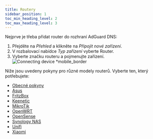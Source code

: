 ```yaml
---
title: Routery
sidebar_position: 1
toc_min_heading_level: 2
toc_max_heading_level: 3
---
```


Nejprve je třeba přidat router do rozhraní AdGuard DNS:

1. Přejděte na _Přehled_ a klikněte na _Připojit nové zařízení_.
2. V rozbalovací nabídce _Typ zařízení_ vyberte Router.
3. Vyberte značku routeru a pojmenujte zařízení.
    ![Connecting device \*mobile_border](https://cdn.adtidy.org/content/kb/dns/private/new_dns/connect/choose_router.png)

Níže jsou uvedeny pokyny pro různé modely routerů. Vyberte ten, který potřebujete:

- [Obecné pokyny](/private-dns/connect-devices/routers/universal.md)
- [Asus](/private-dns/connect-devices/routers/asus.md)
- [FritzBox](/private-dns/connect-devices/routers/fritzbox.md)
- [Keenetic](/private-dns/connect-devices/routers/keenetic.md)
- [MikroTik](/private-dns/connect-devices/routers/mikrotik.md)
- [OpenWRT](/private-dns/connect-devices/routers/openwrt.md)
- [OpenSense](/private-dns/connect-devices/routers/opnsense.md)
- [Synology NAS](/private-dns/connect-devices/routers/synology-nas.md)
- [Unifi](/private-dns/connect-devices/routers/unifi.md)
- [Xiaomi](/private-dns/connect-devices/routers/xiaomi.md)
